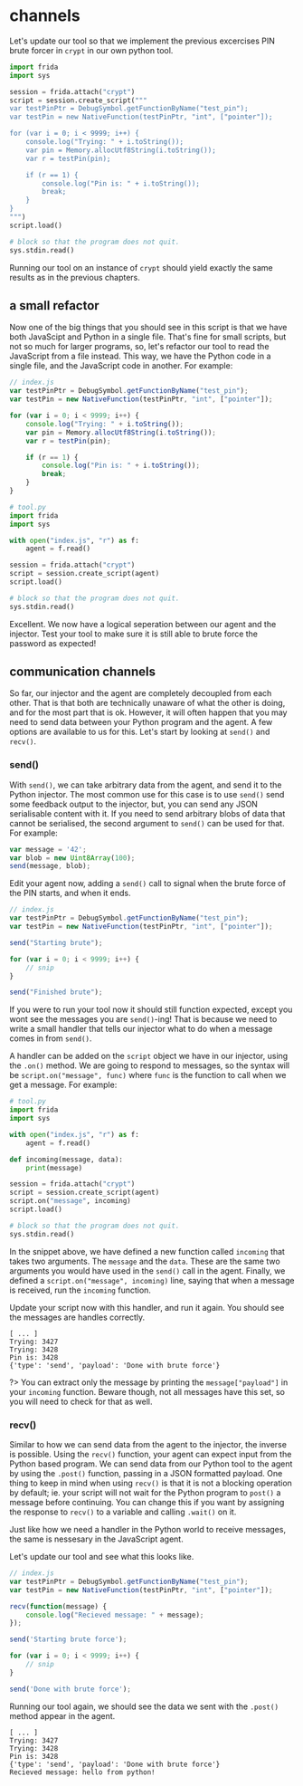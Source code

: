 # channels

Let's update our tool so that we implement the previous excercises PIN brute forcer in `crypt` in our own python tool.

```python
import frida
import sys

session = frida.attach("crypt")
script = session.create_script("""
var testPinPtr = DebugSymbol.getFunctionByName("test_pin");
var testPin = new NativeFunction(testPinPtr, "int", ["pointer"]);

for (var i = 0; i < 9999; i++) {
    console.log("Trying: " + i.toString());
    var pin = Memory.allocUtf8String(i.toString());
    var r = testPin(pin);

    if (r == 1) {
        console.log("Pin is: " + i.toString());
        break;
    }
}
""")
script.load()

# block so that the program does not quit.
sys.stdin.read()
```

Running our tool on an instance of `crypt` should yield exactly the same results as in the previous chapters.

## a small refactor

Now one of the big things that you should see in this script is that we have both JavaScipt and Python in a single file. That's fine for small scripts, but not so much for larger programs, so, let's refactor our tool to read the JavaScript from a file instead. This way, we have the Python code in a single file, and the JavaScript code in another. For example:

```javascript
// index.js
var testPinPtr = DebugSymbol.getFunctionByName("test_pin");
var testPin = new NativeFunction(testPinPtr, "int", ["pointer"]);

for (var i = 0; i < 9999; i++) {
    console.log("Trying: " + i.toString());
    var pin = Memory.allocUtf8String(i.toString());
    var r = testPin(pin);

    if (r == 1) {
        console.log("Pin is: " + i.toString());
        break;
    }
}
```

```python
# tool.py
import frida
import sys

with open("index.js", "r") as f:
    agent = f.read()

session = frida.attach("crypt")
script = session.create_script(agent)
script.load()

# block so that the program does not quit.
sys.stdin.read()
```

Excellent. We now have a logical seperation between our agent and the injector. Test your tool to make sure it is still able to brute force the password as expected!

## communication channels

So far, our injector and the agent are completely decoupled from each other. That is that both are technically unaware of what the other is doing, and for the most part that is ok. However, it will often happen that you may need to send data between your Python program and the agent. A few options are available to us for this. Let's start by looking at `send()` and `recv()`.

### send()

With `send()`, we can take arbitrary data from the agent, and send it to the Python injector. The most common use for this case is to use `send()` send some feedback output to the injector, but, you can send any JSON serialisable content with it. If you need to send arbitrary blobs of data that cannot be serialised, the second argument to `send()` can be used for that. For example:

```javascript
var message = '42';
var blob = new Uint8Array(100);
send(message, blob);
```

Edit your agent now, adding a `send()` call to signal when the brute force of the PIN starts, and when it ends.

```javascript
// index.js
var testPinPtr = DebugSymbol.getFunctionByName("test_pin");
var testPin = new NativeFunction(testPinPtr, "int", ["pointer"]);

send("Starting brute");

for (var i = 0; i < 9999; i++) {
    // snip
}

send("Finished brute");
```

If you were to run your tool now it should still function expected, except you wont see the messages you are `send()`-ing! That is because we need to write a small handler that tells our injector what to do when a message comes in from `send()`.

A handler can be added on the `script` object we have in our injector, using the `.on()` method. We are going to respond to messages, so the syntax will be `script.on("message", func)` where `func` is the function to call when we get a message. For example:

```python
# tool.py
import frida
import sys

with open("index.js", "r") as f:
    agent = f.read()

def incoming(message, data):
    print(message)

session = frida.attach("crypt")
script = session.create_script(agent)
script.on("message", incoming)
script.load()

# block so that the program does not quit.
sys.stdin.read()
```

In the snippet above, we have defined a new function called `incoming` that takes two arguments. The `message` and the `data`. These are the same two arguments you would have used in the `send()` call in the agent.  Finally, we defined a `script.on("message", incoming)` line, saying that when a message is received, run the `incoming` function.

Update your script now with this handler, and run it again. You should see the messages are handles correctly.

```text
[ ... ]
Trying: 3427
Trying: 3428
Pin is: 3428
{'type': 'send', 'payload': 'Done with brute force'}
```

?> You can extract only the message by printing the `message["payload"]` in your `incoming` function. Beware though, not all messages have this set, so you will need to check for that as well.

### recv()

Similar to how we can send data from the agent to the injector, the inverse is possible. Using the `recv()` function, your agent can expect input from the Python based program. We can send data from our Python tool to the agent by using the `.post()` function, passing in a JSON formatted payload. One thing to keep in mind when using `recv()` is that it is not a blocking operation by default; ie. your script will not wait for the Python program to `post()` a message before continuing. You can change this if you want by assigning the response to `recv()` to a variable and calling `.wait()` on it.

Just like how we need a handler in the Python world to receive messages, the same is nessesary in the JavaScript agent.

Let's update our tool and see what this looks like.

```javascript
// index.js
var testPinPtr = DebugSymbol.getFunctionByName("test_pin");
var testPin = new NativeFunction(testPinPtr, "int", ["pointer"]);

recv(function(message) {
    console.log("Recieved message: " + message);
});

send('Starting brute force');

for (var i = 0; i < 9999; i++) {
    // snip
}

send('Done with brute force');
```

Running our tool again, we should see the data we sent with the `.post()` method appear in the agent.

```text
[ ... ]
Trying: 3427
Trying: 3428
Pin is: 3428
{'type': 'send', 'payload': 'Done with brute force'}
Recieved message: hello from python!
```
